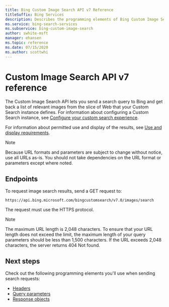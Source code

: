 ```yaml
---
title: Bing Custom Image Search API v7 Reference
titleSuffix: Bing Services
description: Describes the programming elements of Bing Custom Image Search API.
ms.service: bing-search-services
ms.subservice: bing-custom-image-search
author: swhite-msft
manager: ehansen
ms.topic: reference
ms.date: 07/15/2020
ms.author: scottwhi
---
```


# Custom Image Search API v7 reference

The Custom Image Search API lets you send a search query to Bing and get back a list of relevant images from the slice of Web that your Custom Search instance defines. For information about configuring a Custom Search instance, see [Configure your custom search experience](../../bing-custom-search/define-your-custom-view.md). 
  
For information about permitted use and display of the results, see [Use and display requirements](../../bing-web-search/use-display-requirements.md).

> [!NOTE]
> Because URL formats and parameters are subject to change without notice, use all URLs as-is. You should not take dependencies on the URL format or parameters except where noted.
  
## Endpoints  

To request image search results, send a GET request to:  
  
```
https://api.bing.microsoft.com/bingcustomsearch/v7.0/images/search
```

The request must use the HTTPS protocol. 

> [!NOTE]
> The maximum URL length is 2,048 characters. To ensure that your URL length does not exceed the limit, the maximum length of your query parameters should be less than 1,500 characters. If the URL exceeds 2,048 characters, the server returns 404 Not found.  
  
## Next steps

Check out the following programming elements you'll use when sending search requests:

- [Headers](headers.md)
- [Query parameters](query-parameters.md)
- [Response objects](response-objects.md)

